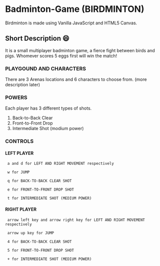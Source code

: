# Badminton-Game (BIRDMINTON)
Birdminton is made using Vanilla JavaScript and HTML5 Canvas.

## Short Description :smile:
It is a small multiplayer badminton game, a fierce fight between birds and pigs. Whomever scores 5 eggs first will win the match!

### PLAYGOUND AND CHARACTERS
There are 3 Arenas locations and 6 characters to choose from. (more description later)

### POWERS
Each player has 3 different types of shots. 

1. Back-to-Back Clear
2. Front-to-Front Drop
3. Intermediate Shot (modium power)

### CONTROLS

#### LEFT PLAYER
``` a and d for LEFT AND RIGHT MOVEMENT respectively``` 

``` w for JUMP```  

``` q for BACK-TO-BACK CLEAR SHOT```  

``` e for FRONT-TO-FRONT DROP SHOT```  

``` t for INTERMEDIATE SHOT (MEDIUM POWER)```  



#### RIGHT PLAYER
``` arrow left key and arrow right key for LEFT AND RIGHT MOVEMENT respectively```  

``` arrow up key for JUMP```  
 
``` 4 for BACK-TO-BACK CLEAR SHOT```  

``` 5 for FRONT-TO-FRONT DROP SHOT```  

``` + for INTERMEDIATE SHOT (MEDIUM POWER)```  


